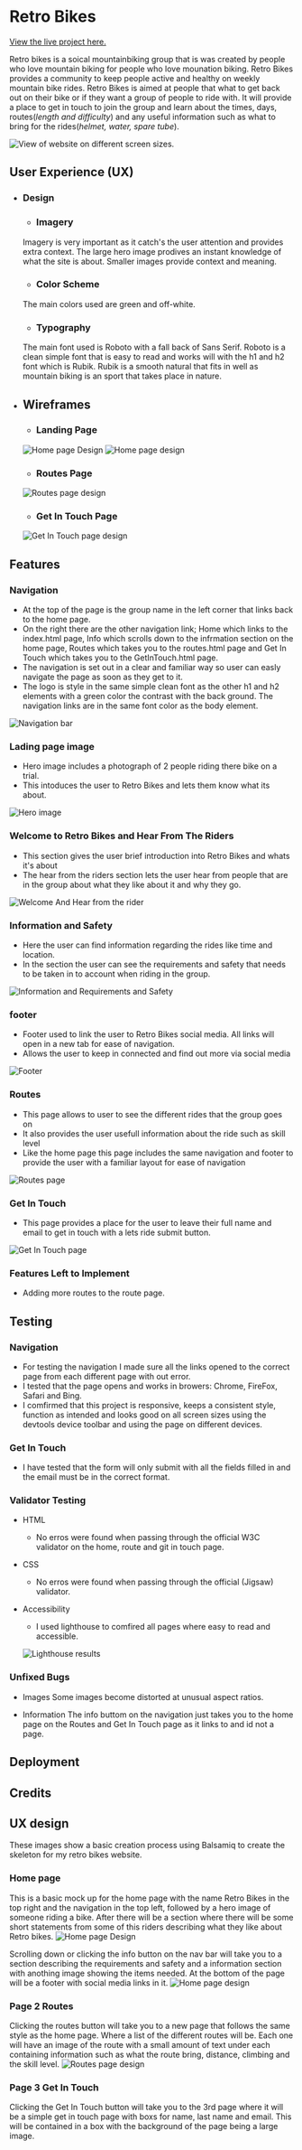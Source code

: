 # Retro Bikes

[View the live project here.](https://will23jd.github.io/Retro-Bikes/)

 Retro bikes is a soical mountainbiking group that is was created by people who love mountain biking for people who love mounation biking. Retro Bikes provides a community to keep people active and healthy on weekly mountain bike rides. Retro Bikes is aimed at people that what to get back out on their bike or if they want a group of people to ride with. It will provide a place to get in touch to join the group and learn about the times, days, routes(*length and difficulty*) and any useful information such as what to bring for the rides(*helmet, water, spare tube*). 

![View of website on different screen sizes.](assets/images/responsive.png)

## User Experience (UX)

* ### Design 

    * ### Imagery 
    Imagery is very important as it catch's the user attention and provides extra context. The large hero image prodives an instant knowledge of what the site is about. Smaller images provide context and meaning.

    * ### Color Scheme
    The main colors used are green and off-white.

    * ### Typography 
    The main font used is Roboto with a fall back of Sans Serif. Roboto is a clean simple font that is easy to read and works will with the h1 and h2 font which is Rubik. Rubik is a smooth natural that fits in well as mountain biking is an sport that takes place in nature.

* ## Wireframes 

    * ### Landing Page 

    ![Home page Design](assets/images/1pTop.png)
    ![Home page design](assets/images/1pBottom.png)

    * ### Routes Page

    ![Routes page design](assets/images/2pRoutes.png)

    * ### Get In Touch Page

    ![Get In Touch page design](assets/images/3pGiT.png)

## Features

### Navigation

* At the top of the page is the group name in the left corner that links back to the home page. 
* On the right there are the other navigation link; Home which links to the index.html page, Info which scrolls down to the infrmation section on the home page, Routes which takes you to the routes.html page and Get In Touch which takes you to the GetInTouch.html page.
* The navigation is set out in a clear and familiar way so user can easly navigate the page as soon as they get to it.
* The logo is style in the same simple clean font as the other h1 and h2 elements with a green color the contrast with the back ground. The navigation links are in the same font color as the body element.

![Navigation bar](assets/images/nav.png)

### Lading page image

* Hero image includes a photograph of 2 people riding there bike on a trial.
* This intoduces the user to Retro Bikes and lets them know what its about.

![Hero image](assets/images/RmHero.png)

### Welcome to Retro Bikes and Hear From The Riders

* This section gives the user brief introduction into Retro Bikes and whats it's about
* The hear from the riders section lets the user hear from people that are in the group about what they like about it and why they go.

![Welcome And Hear from the rider](assets/images/welcome.png)

### Information and Safety

* Here the user can find information regarding the rides like time and location.
* In the section the user can see the requirements and safety that needs to be taken in to account when riding in the group.

![Information and Requirements and Safety](assets/images/infosafety.png)

### footer

* Footer used to link the user to Retro Bikes social media. All links will open in a new tab for ease of navigation.
* Allows the user to keep in connected and find out more via social media

 ![Footer](assets/images/footer.png)

 ### Routes

* This page allows to user to see the different rides that the group goes on
* It also provides the user usefull information about the ride such as skill level
* Like the home page this page includes the same navigation and footer to provide the user with a familiar layout for ease of navigation

 ![Routes page](assets/images/routes.png)

 ### Get In Touch

* This page provides a place for the user to leave their full name and email to get in touch with a lets ride submit button.
 
 ![Get In Touch page](assets/images/Git.png)

###  Features Left to Implement

* Adding more routes to the route page.

## Testing

### Navigation

* For testing the navigation I made sure all the links opened to the correct page from each different page with out error.
* I tested that the page opens and works in browers: Chrome, FireFox, Safari and Bing.
* I comfirmed that this project is responsive, keeps a consistent style, function as intended and looks good on all screen sizes using the devtools device toolbar and using the page on different devices.

### Get In Touch

* I have tested that the form will only submit with all the fields filled in and the email must be in the correct format.

### Validator Testing

* HTML
    * No erros were found when passing through the official W3C validator on the home, route and git in touch page.
* CSS
    * No erros were found when passing through the official (Jigsaw) validator.
* Accessibility
    * I used lighthouse to comfired all pages where easy to read and accessible.

    ![Lighthouse results](assets/images/lighthouse.png)

### Unfixed Bugs

* Images
Some images become distorted at unusual aspect ratios.

* Information 
The info buttom on the navigation just takes you to the home page on the Routes and Get In Touch page as it links to and id not a page.

## Deployment

## Credits

## UX design

These images show a basic creation process using Balsamiq to create the skeleton for my retro bikes website.

### Home page

This is a basic mock up for the home page with the name Retro Bikes in the top right and the navigation in the top left, followed by a hero image of someone riding a bike. After there will be a section where there will be some short statements from some of this riders describing what they like about Retro bikes.
![Home page Design](assets/images/1pTop.png)

Scrolling down or clicking the info button on the nav bar will take you to a section describing the requirements and safety and a information section with anothing image showing the items needed. At the bottom of the page will be a footer with social media links in it.
![Home page design](assets/images/1pBottom.png)

### Page 2 Routes

Clicking the routes button will take you to a new page that follows the same style as the home page. Where a list of the different routes will be. Each one will have an image of the route with a small amount of text under each containing information such as what the route bring, distance, climbing and the skill level.
![Routes page design](assets/images/2pRoutes.png)

### Page 3 Get In Touch

Clicking the Get In Touch button will take you to the 3rd page where it will be a simple get in touch page with boxs for name, last name and email. This will be contained in a box with the background of the page being a large image.